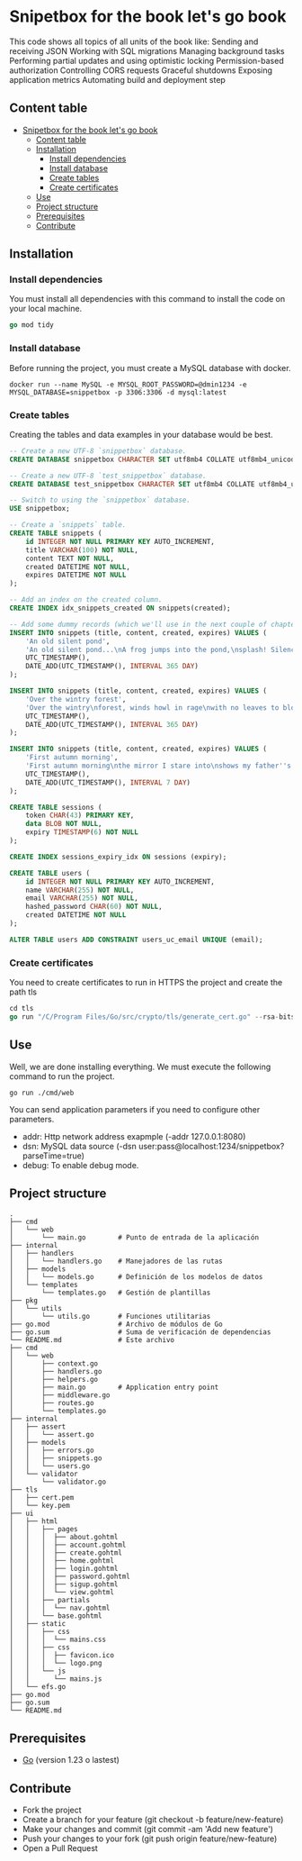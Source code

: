 # Snipetbox for the book let's go book

This code shows all topics of all units of the book like:
Sending and receiving JSON
Working with SQL migrations
Managing background tasks
Performing partial updates and using optimistic locking
Permission-based authorization
Controlling CORS requests
Graceful shutdowns
Exposing application metrics
Automating build and deployment step

## Content table

- [Snipetbox for the book let's go book](#snipetbox-for-the-book-lets-go-book)
  - [Content table](#content-table)
  - [Installation](#installation)
    - [Install dependencies](#install-dependencies)
    - [Install database](#install-database)
    - [Create tables](#create-tables)
    - [Create certificates](#create-certificates)
  - [Use](#use)
  - [Project structure](#project-structure)
  - [Prerequisites](#prerequisites)
  - [Contribute](#contribute)

## Installation

### Install dependencies
You must install all dependencies with this command to install the code on your local machine.
``` go
go mod tidy
```

### Install database
Before running the project, you must create a MySQL database with docker.
``` docker
docker run --name MySQL -e MYSQL_ROOT_PASSWORD=@dmin1234 -e MYSQL_DATABASE=snippetbox -p 3306:3306 -d mysql:latest
```

### Create tables
Creating the tables and data examples in your database would be best.
``` sql
-- Create a new UTF-8 `snippetbox` database.
CREATE DATABASE snippetbox CHARACTER SET utf8mb4 COLLATE utf8mb4_unicode_ci;

-- Create a new UTF-8 `test_snippetbox` database.
CREATE DATABASE test_snippetbox CHARACTER SET utf8mb4 COLLATE utf8mb4_unicode_ci;

-- Switch to using the `snippetbox` database.
USE snippetbox;

-- Create a `snippets` table.
CREATE TABLE snippets (
    id INTEGER NOT NULL PRIMARY KEY AUTO_INCREMENT,
    title VARCHAR(100) NOT NULL,
    content TEXT NOT NULL,
    created DATETIME NOT NULL,
    expires DATETIME NOT NULL
);

-- Add an index on the created column.
CREATE INDEX idx_snippets_created ON snippets(created);

-- Add some dummy records (which we'll use in the next couple of chapters).
INSERT INTO snippets (title, content, created, expires) VALUES (
    'An old silent pond',
    'An old silent pond...\nA frog jumps into the pond,\nsplash! Silence again.\n\n– Matsuo Bashō',
    UTC_TIMESTAMP(),
    DATE_ADD(UTC_TIMESTAMP(), INTERVAL 365 DAY)
);

INSERT INTO snippets (title, content, created, expires) VALUES (
    'Over the wintry forest',
    'Over the wintry\nforest, winds howl in rage\nwith no leaves to blow.\n\n– Natsume Soseki',
    UTC_TIMESTAMP(),
    DATE_ADD(UTC_TIMESTAMP(), INTERVAL 365 DAY)
);

INSERT INTO snippets (title, content, created, expires) VALUES (
    'First autumn morning',
    'First autumn morning\nthe mirror I stare into\nshows my father''s face.\n\n– Murakami Kijo',
    UTC_TIMESTAMP(),
    DATE_ADD(UTC_TIMESTAMP(), INTERVAL 7 DAY)
);

CREATE TABLE sessions (
    token CHAR(43) PRIMARY KEY,
    data BLOB NOT NULL,
    expiry TIMESTAMP(6) NOT NULL
);

CREATE INDEX sessions_expiry_idx ON sessions (expiry);

CREATE TABLE users (
    id INTEGER NOT NULL PRIMARY KEY AUTO_INCREMENT,
    name VARCHAR(255) NOT NULL,
    email VARCHAR(255) NOT NULL,
    hashed_password CHAR(60) NOT NULL,
    created DATETIME NOT NULL
);

ALTER TABLE users ADD CONSTRAINT users_uc_email UNIQUE (email);

```

### Create certificates
You need to create certificates to run in HTTPS the project and create the path tls
``` go
cd tls
go run "/C/Program Files/Go/src/crypto/tls/generate_cert.go" --rsa-bits=2048 --host=localhost
```

## Use
Well, we are done installing everything. We must execute the following command to run the project.
```
go run ./cmd/web
```
You can send application parameters if you need to configure other parameters.
- addr: Http network address exapmple (-addr 127.0.0.1:8080)
- dsn: MySQL data source (-dsn user:pass@localhost:1234/snippetbox?parseTime=true)
- debug: To enable debug mode.

## Project structure

```
.
├── cmd
│   └── web
│       └── main.go        # Punto de entrada de la aplicación
├── internal
│   ├── handlers
│   │   └── handlers.go    # Manejadores de las rutas
│   ├── models
│   │   └── models.go      # Definición de los modelos de datos
│   └── templates
│       └── templates.go   # Gestión de plantillas
├── pkg
│   └── utils
│       └── utils.go       # Funciones utilitarias
├── go.mod                 # Archivo de módulos de Go
├── go.sum                 # Suma de verificación de dependencias
└── README.md              # Este archivo
├── cmd
│   └── web
│       ├── context.go
│       ├── handlers.go
│       ├── helpers.go
│       ├── main.go        # Application entry point
│       ├── middleware.go
│       ├── routes.go
│       └── templates.go
├── internal
│   ├── assert
│   │   └── assert.go
│   ├── models
│   │   ├── errors.go
│   │   ├── snippets.go
│   │   └── users.go
│   └── validator
│       └── validator.go
├── tls
│   ├── cert.pem
│   └── key.pem
├── ui
│   ├── html
│   │   ├── pages
│   │   │  ├── about.gohtml
│   │   │  ├── account.gohtml
│   │   │  ├── create.gohtml
│   │   │  ├── home.gohtml
│   │   │  ├── login.gohtml
│   │   │  ├── password.gohtml
│   │   │  ├── sigup.gohtml
│   │   │  └── view.gohtml
│   │   ├── partials
│   │   │  └── nav.gohtml
│   │   └── base.gohtml
│   ├── static
│   │   ├── css
│   │   │  └── mains.css
│   │   ├── css
│   │   │  ├── favicon.ico
│   │   │  └── logo.png
│   │   └── js
│   │      └── mains.js
│   └── efs.go
├── go.mod
├── go.sum
└── README.md
```

## Prerequisites

- [Go](https://golang.org/doc/install) (version 1.23 o lastest)


## Contribute

- Fork the project
- Create a branch for your feature (git checkout -b feature/new-feature)
- Make your changes and commit (git commit -am 'Add new feature')
- Push your changes to your fork (git push origin feature/new-feature)
- Open a Pull Request
